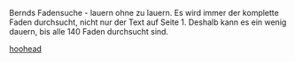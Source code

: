 Bernds Fadensuche - lauern ohne zu lauern.
Es wird immer der komplette Faden durchsucht, nicht nur der Text auf Seite 1.
Deshalb kann es ein wenig dauern, bis alle 140 Faden durchsucht sind.

[hoohead](http://hoohead.hoohost.org/)
